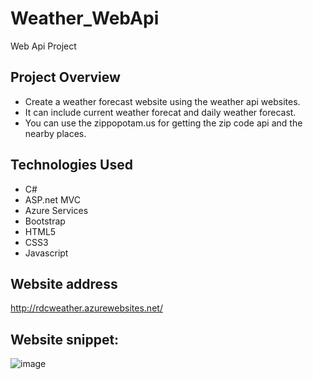 # Weather_WebApi
Web Api Project

## Project Overview
- Create a weather forecast website using the weather api websites.
- It can include current weather forecat and daily weather forecast.
- You can use the zippopotam.us for getting the zip code api and the nearby places.

## Technologies Used
- C#
- ASP.net MVC
- Azure Services
- Bootstrap
- HTML5
- CSS3
- Javascript

## Website address
http://rdcweather.azurewebsites.net/

## Website snippet:
![image](https://user-images.githubusercontent.com/65931708/132297248-b81405e3-7d39-4d60-ba00-f13cf840cb45.png)
